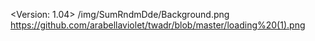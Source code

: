 
<Version: 1.04>
/img/SumRndmDde/Background.png https://github.com/arabellaviolet/twadr/blob/master/loading%20(1).png
<End of Version>
